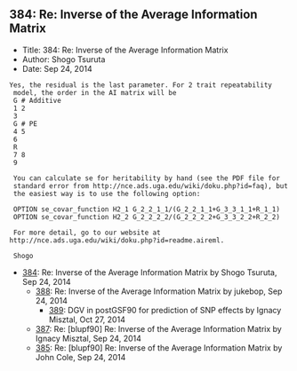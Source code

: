 ## 384: Re: Inverse of the Average Information Matrix

- Title: 384: Re: Inverse of the Average Information Matrix
- Author: Shogo Tsuruta
- Date: Sep 24, 2014
```
Yes, the residual is the last parameter. For 2 trait repeatability 
 model, the order in the AI matrix will be
 G # Additive
 1 2
 3
 G # PE
 4 5
 6
 R
 7 8
 9

 You can calculate se for heritability by hand (see the PDF file for 
 standard error from http://nce.ads.uga.edu/wiki/doku.php?id=faq), but 
 the easiest way is to use the following option:

 OPTION se_covar_function H2_1 G_2_2_1_1/(G_2_2_1_1+G_3_3_1_1+R_1_1)
 OPTION se_covar_function H2_2 G_2_2_2_2/(G_2_2_2_2+G_3_3_2_2+R_2_2)

 For more detail, go to our website at 
http://nce.ads.uga.edu/wiki/doku.php?id=readme.aireml.

 Shogo
```

- [384](0384.md): Re: Inverse of the Average Information Matrix by Shogo Tsuruta, Sep 24, 2014
    - [388](0388.md): Re: Inverse of the Average Information Matrix by jukebop, Sep 24, 2014
        - [389](0389.md): DGV in postGSF90 for prediction of SNP effects by Ignacy Misztal, Oct 27, 2014
    - [387](0387.md): Re: [blupf90] Re: Inverse of the Average Information Matrix by Ignacy Misztal, Sep 24, 2014
    - [385](0385.md): Re: [blupf90] Re: Inverse of the Average Information Matrix by John Cole, Sep 24, 2014
